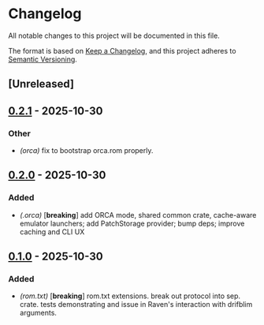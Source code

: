 # Changelog

All notable changes to this project will be documented in this file.

The format is based on [Keep a Changelog](https://keepachangelog.com/en/1.0.0/),
and this project adheres to [Semantic Versioning](https://semver.org/spec/v2.0.0.html).

## [Unreleased]

## [0.2.1](https://github.com/davehorner/cardinal/compare/uxn-tal-defined-v0.2.0...uxn-tal-defined-v0.2.1) - 2025-10-30

### Other

- *(orca)* fix to bootstrap orca.rom properly.

## [0.2.0](https://github.com/davehorner/cardinal/compare/uxn-tal-defined-v0.1.0...uxn-tal-defined-v0.2.0) - 2025-10-30

### Added

- *(.orca)* [**breaking**] add ORCA mode, shared common crate, cache-aware emulator launchers; add PatchStorage provider; bump deps; improve caching and CLI UX

## [0.1.0](https://github.com/davehorner/cardinal/releases/tag/uxn-tal-defined-v0.1.0) - 2025-10-30

### Added

- *(rom.txt)* [**breaking**] rom.txt extensions. break out protocol into sep. crate. tests demonstrating and issue in Raven's interaction with drifblim arguments.
